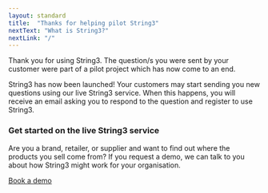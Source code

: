 ```yaml
---
layout: standard
title:  "Thanks for helping pilot String3"
nextText: "What is String3?"
nextLink: "/"
---
```


Thank you for using String3. The question/s you were sent by your customer were part of a pilot project which has now come to an end.

String3 has now been launched! Your customers may start sending you new questions using our live String3 service. When this happens, you will receive an email asking you to respond to the question and register to use String3.





<div class="register">
<h3>Get started on the live String3 service</h3>
<p>Are you a brand, retailer, or supplier and want to find out where the products you sell come from? If you request a demo, we can talk to you about how String3 might work for your organisation.</p>
<p class="button register-button">
		<a href="/demo/" title="Book a demo">Book a demo</a>
	</p>
  </div>
